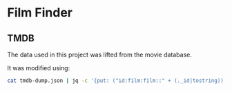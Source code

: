 # Film Finder

## TMDB

The data used in this project was lifted from the movie database.

It was modified using:

```bash
cat tmdb-dump.json | jq -c '{put: ("id:film:film::" + (._id|tostring)), fields: {id: ._id, title:._source.title, overview:._source.overview, tagline:._source.tagline, release_date:._source.release_date, genres: ._source.genres, cast: ._source.cast, directors:._source.directors}}' > tmdb-dump-vespa.jsonl
```
